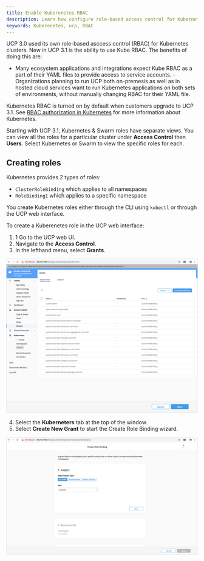 ```yaml
---
title: Enable Kuberenetes RBAC
description: Learn how configure role-based access control for Kubernetes
keywords: Kuberenetes, ucp, RBAC
---
```


UCP 3.0 used its own role-based asccess control (RBAC) for Kubernetes clusters. New in UCP 3.1 is the ability to use Kube RBAC. The benefits of doing this are:

- Many ecosystem applications and integrations expect Kube RBAC as a part of their YAML files to provide access to service accounts. - Organizations planning to run UCP both on-premesis as well as in hosted cloud services want to run Kubernetes applications on both sets of environments, without manually changing RBAC for their YAML file.

Kubernetes RBAC is turned on by default when customers upgrade to UCP 3.1. See [RBAC authorization in Kubernetes](https://v1-8.docs.kubernetes.io/docs/admin/authorization/rbac/) for more information about Kubernetes.

Starting with UCP 3.1, Kubernetes & Swarm roles have separate views. You can view all the roles for a particular cluster under **Access Control** then **Users**. Select Kubernetes or Swarm to view the specific roles for each.

## Creating roles

Kubernetes provides 2 types of roles:

- `ClusterRoleBinding` which applies to all namespaces
- `RoleBinding1` which applies to a specific namespace

You create Kubernetes roles either through the CLI using `kubectl` or through the UCP web interface.

To create a Kuberenetes role in the UCP web interface:

1. 1 Go to the UCP web UI.
2. Navigate to the **Access Control**.
3. In the lefthand menu, select  **Grants**.

![Kubernetes Grants in UCP](../images/kube-rbac-grants.png)

4. Select the **Kuberneters** tab at the top of the window.
5. Select **Create New Grant** to start the Create Role Binding wizard.

![Kubernetes Create Role Binding in UCP](../images/kube-grant-wizard.png)
